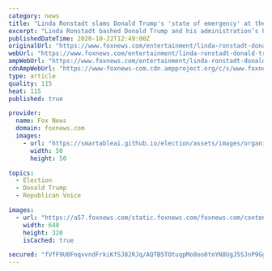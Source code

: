 ```yaml
---
category: news
title: "Linda Ronstadt slams Donald Trump's 'state of emergency' at the U.S. southern border, 'encouraging resentment'"
excerpt: "Linda Ronstadt bashed Donald Trump and his administration’s handling of the situation at the United States’ southern border."
publishedDateTime: 2020-10-22T12:49:00Z
originalUrl: "https://www.foxnews.com/entertainment/linda-ronstadt-donald-trump-state-emergency-southern-border-resentment"
webUrl: "https://www.foxnews.com/entertainment/linda-ronstadt-donald-trump-state-emergency-southern-border-resentment"
ampWebUrl: "https://www.foxnews.com/entertainment/linda-ronstadt-donald-trump-state-emergency-southern-border-resentment.amp"
cdnAmpWebUrl: "https://www-foxnews-com.cdn.ampproject.org/c/s/www.foxnews.com/entertainment/linda-ronstadt-donald-trump-state-emergency-southern-border-resentment.amp"
type: article
quality: 115
heat: 115
published: true

provider:
  name: Fox News
  domain: foxnews.com
  images:
    - url: "https://smartableai.github.io/election/assets/images/organizations/foxnews.com-50x50.jpg"
      width: 50
      height: 50

topics:
  - Election
  - Donald Trump
  - Republican Voice

images:
  - url: "https://a57.foxnews.com/static.foxnews.com/foxnews.com/content/uploads/2020/10/640/320/Rodstadt-Trump_Getty-AP.jpg?ve=1&tl=1"
    width: 640
    height: 320
    isCached: true

secured: "fVfF9U0FnqvvndFrkiKfSJ82RJq/AQTB5TOtuqpMo8oo0tnYN8UgJ5SJnP9Ggs+PfOECWqg+sP7mhAh953IEOQc/lhOxufLoq07dXrzqm1s4lLeyruuhcF6ZcZTlGac7imzAn+oLxobVm/wyNCu56Jku1fxnEkepd7uJlxcT2b6uwlZNoXvQg472u9GMXkPbh8NojcenCvqFhaPmYGbI+XGw2n/gEpl4TLZbWsafIIhbmB0DiSL7H5HpMdDKLjbDr0wdcBeJBa00Gu/qWNIMn6F6AW+vMGpvqylPAAwJJ/nrfgv3FSvRJ+zI5shZjflWb2d1M8iI9xzstpm64sF8B1vVdTFtejc7nIpgdgo4ZyQ=;YD2TPYUglUiDvBzRYtOXQQ=="
---
```


